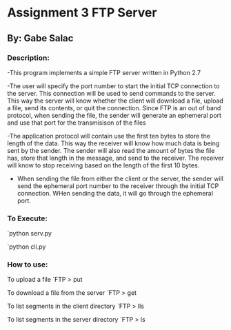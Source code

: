# Assignment 3 FTP Server

## By: Gabe Salac

### Description:
-This program implements a simple FTP server written in Python 2.7

-The user will specify the port number to start the initial TCP connection to the server. This connection will be used to send commands to the server. This way the server will know whether the client will download a file, upload a file, send its contents, or quit the connection. Since FTP is an out of band protocol, when sending the file, the sender will generate an ephemeral port and use that port for the transmisison of the files

-The application protocol will contain use the first ten bytes to store the length of the data. This way the receiver will know how much data is being sent by the sender. The sender will also read the amount of bytes the file has, store that length in the message, and send to the receiver. The receiver will know to stop receiving based on the length of the first 10 bytes.

- When sending the file from either the client or the server, the sender will send the ephemeral port number to the receiver through the initial TCP connection. WHen sending the data, it will go through the ephemeral port.

### To Execute:
`python serv.py <port number>

`python cli.py <port number>

### How to use:
To upload a file
`FTP > put <filename>

To download a file from the server
`FTP > get <filename>

To list segments in the client directory
`FTP > lls

To list segments in the server directory
`FTP > ls